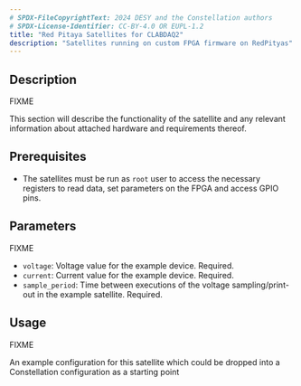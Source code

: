 ```yaml
---
# SPDX-FileCopyrightText: 2024 DESY and the Constellation authors
# SPDX-License-Identifier: CC-BY-4.0 OR EUPL-1.2
title: "Red Pitaya Satellites for CLABDAQ2"
description: "Satellites running on custom FPGA firmware on RedPityas"
---
```


## Description

FIXME

This section will describe the functionality of the satellite and any relevant information about attached hardware and requirements thereof.

## Prerequisites

- The satellites must be run as `root` user to access the necessary registers to read data, set parameters on the FPGA and access GPIO pins.

## Parameters

FIXME

- `voltage`: Voltage value for the example device. Required.
- `current`: Current value for the example device. Required.
- `sample_period`: Time between executions of the voltage sampling/print-out in the example satellite. Required.

## Usage

FIXME

An example configuration for this satellite which could be dropped into a Constellation configuration as a starting point
